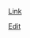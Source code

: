 [Link](https://freeuni-algo2.github.io)

[Edit](https://github.com/freeuni-algo2/freeuni-algo2.github.io/edit/main/index.md)

